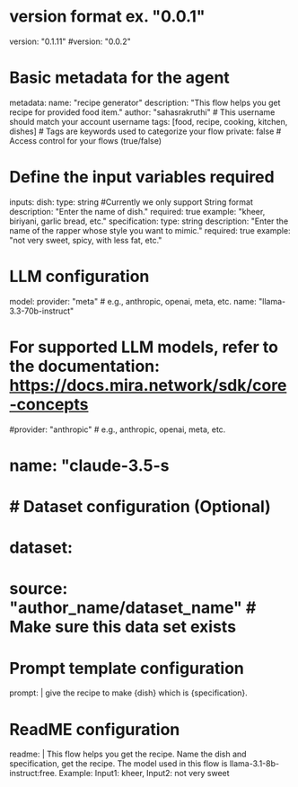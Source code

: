 # version format ex. "0.0.1"
version: "0.1.11"
#version: "0.0.2"

# Basic metadata for the agent
metadata:
  name: "recipe generator"
  description: "This flow helps you get recipe for provided food item."
  author: "sahasrakruthi" # This username should match your account username
  tags: [food, recipe, cooking, kitchen, dishes] # Tags are keywords used to categorize your flow
  private: false # Access control for your flows (true/false)
# Define the input variables required
inputs:
  dish:
    type: string #Currently we only support String format
    description: "Enter the name of dish."
    required: true
    example: "kheer, biriyani, garlic bread, etc."
  specification:
    type: string
    description: "Enter the name of the rapper whose style you want to mimic."
    required: true
    example: "not very sweet, spicy, with less fat, etc."

# LLM configuration
model:
  provider: "meta" # e.g., anthropic, openai, meta, etc.
  name: "llama-3.3-70b-instruct"


# For supported LLM models, refer to the documentation: https://docs.mira.network/sdk/core-concepts
#provider: "anthropic" # e.g., anthropic, openai, meta, etc.
 # name: "claude-3.5-s
# # Dataset configuration (Optional)
# dataset:
#   source: "author_name/dataset_name" # Make sure this data set exists
# Prompt template configuration
prompt: |
  give the recipe to make {dish} which is {specification}.
# ReadME configuration
readme: |
  This flow helps you get the recipe. Name the dish and specification, get the recipe. The model used in this flow is llama-3.1-8b-instruct:free.
  Example: Input1: kheer, Input2: not very sweet
